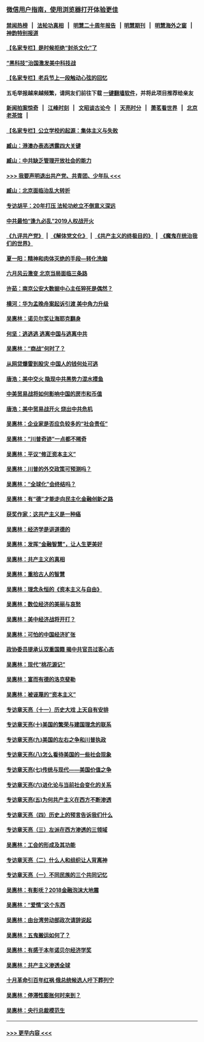 ### [微信用户指南，使用浏览器打开体验更佳](https://github.com/gfw-breaker/banned-news1/blob/master/indexes/wechat-guide.md?t=0)
#### [禁闻热榜](热点新闻.md?t=0)  &nbsp;&nbsp;|&nbsp;&nbsp; [法轮功真相](https://github.com/gfw-breaker/truth/blob/master/README.md?t=0) &nbsp;&nbsp;|&nbsp;&nbsp; [明慧二十周年报告](https://github.com/gfw-breaker/mh-reports/blob/master/README.md?t=0) &nbsp;&nbsp;|&nbsp;&nbsp;[明慧期刊](https://github.com/gfw-breaker/mh-qikan) &nbsp;&nbsp;|&nbsp;&nbsp; [明慧海外之窗](https://github.com/gfw-breaker/mh-news/blob/master/README.md?t=0) &nbsp;&nbsp;|&nbsp;&nbsp; [神韵特别报道](https://github.com/gfw-breaker/mh-news/blob/master/shenyun.md?t=0)
#### [【名家专栏】是时候拒绝“封杀文化”了](../pages/nsc423/n11814093.md?t=02111544) 
#### [“黑科技”治国激发美中科技战](../pages/nsc423/n11638056.md?t=02111544) 
#### [【名家专栏】老兵节上一段触动心弦的回忆](../pages/nsc423/n11646016.md?t=02111544) 
#### 五毛举报越来越频繁，请网友们前往下载 [一键翻墙软件](https://github.com/gfw-breaker/ssr-accounts)，并将此项目推荐给亲友
#### [新闻拍案惊奇](https://github.com/gfw-breaker/banned-news1/blob/master/pages/link4.md) &nbsp;&nbsp;|&nbsp;&nbsp; [江峰时刻](https://github.com/gfw-breaker/banned-news1/blob/master/pages/link4.md) &nbsp;&nbsp;|&nbsp;&nbsp; [文昭谈古论今](https://github.com/gfw-breaker/banned-news1/blob/master/pages/link4.md) &nbsp;&nbsp;|&nbsp;&nbsp; [天亮时分](https://github.com/gfw-breaker/banned-news1/blob/master/pages/link4.md) &nbsp;&nbsp;|&nbsp;&nbsp; [萧茗看世界](https://github.com/gfw-breaker/banned-news1/blob/master/pages/link4.md) &nbsp;&nbsp;|&nbsp;&nbsp; [北京老茶馆](https://github.com/gfw-breaker/banned-news1/blob/master/pages/link4.md) &nbsp;&nbsp;|&nbsp;&nbsp; 
#### [【名家专栏】公立学校的起源：集体主义与失败](../pages/nsc423/n11601833.md?t=02111544) 
#### [臧山：港澳办表态透露四大关键](../pages/nsc423/n11421628.md?t=02111544) 
#### [臧山：中共缺乏管理开放社会的能力](../pages/nsc423/n11407457.md?t=02111544) 
#### [>>> 我要声明退出共产党、共青团、少年队 <<<](https://github.com/begood0513/goodnews/blob/master/quit/letter.md) 
#### [臧山：北京面临治乱大转折](../pages/nsc423/n11406895.md?t=02111544) 
#### [专访胡平：20年打压 法轮功屹立不倒意义深远](../pages/nsc423/n11398800.md?t=02111544) 
#### [中共最怕“逢九必乱”2019人权战开火](../pages/nsc423/n11385248.md?t=02111544) 
#### [《九评共产党》](https://github.com/begood0513/9ping.md/blob/master/README.md) &nbsp;|&nbsp; [《解体党文化》](../../../../jtdwh.md/blob/master/README.md)  &nbsp;|&nbsp; [《共产主义的终极目的》](../../../../gczydzjmd.md/blob/master/README.md) &nbsp;|&nbsp; [《魔鬼在统治我们的世界》](../../../../mgztzwmdsj.md/blob/master/README.md) 
#### [夏一阳：精神和肉体灭绝的手段—转化洗脑](../pages/nsc423/n11368250.md?t=02111544) 
#### [六月风云激变 北京当局面临三条路](../pages/nsc423/n11313668.md?t=02111544) 
#### [许茹：南京公安大数据中心主任猝死是偶然？](../pages/nsc423/n11064744.md?t=02111544) 
#### [横河：华为孟晚舟案起诉引渡 美中角力升级](../pages/nsc423/n11027230.md?t=02111544) 
#### [吴惠林：诺贝尔奖让海耶克翻身](../pages/nsc423/n10890049.md?t=02111544) 
#### [何坚：逃逃逃 逃离中国与逃离中共](../pages/nsc423/n10592891.md?t=02111544) 
#### [吴惠林：“商战”何时了？](../pages/nsc423/n10573558.md?t=02111544) 
#### [从网贷爆雷到股灾 中国人的钱何处可逃](../pages/nsc423/n10572800.md?t=02111544) 
#### [唐浩：美中交火 隐现中共黑势力混水摸鱼](../pages/nsc423/n10544040.md?t=02111544) 
#### [中美贸易战将如何影响中国的房市和币值](../pages/nsc423/n10543697.md?t=02111544) 
#### [唐浩：美中贸易战开火 烧出中共危机](../pages/nsc423/n10540126.md?t=02111544) 
#### [吴惠林：企业家是否应负较多的“社会责任”](../pages/nsc423/n10535022.md?t=02111544) 
#### [吴惠林：“川普奇迹”一点都不稀奇](../pages/nsc423/n10512808.md?t=02111544) 
#### [吴惠林：平议“修正资本主义”](../pages/nsc423/n10495724.md?t=02111544) 
#### [吴惠林：川普的外交政策可预测吗？](../pages/nsc423/n10462387.md?t=02111544) 
#### [吴惠林：“全球化”会终结吗？](../pages/nsc423/n10452838.md?t=02111544) 
#### [吴惠林：有“德”才能走向民主化金融创新之路](../pages/nsc423/n10432292.md?t=02111544) 
#### [获奖作家：这共产主义是一种癌](../pages/nsc423/n10431541.md?t=02111544) 
#### [吴惠林：经济学是讲道德的](../pages/nsc423/n10398014.md?t=02111544) 
#### [吴惠林：发挥“金融智慧”，让人生更美好](../pages/nsc423/n10375019.md?t=02111544) 
#### [吴惠林：共产主义的真相](../pages/nsc423/n10351394.md?t=02111544) 
#### [吴惠林：重拾古人的智慧](../pages/nsc423/n10337691.md?t=02111544) 
#### [吴惠林：理念永恒的《资本主义与自由》](../pages/nsc423/n10316274.md?t=02111544) 
#### [吴惠林：数位经济的美丽与哀愁](../pages/nsc423/n10292946.md?t=02111544) 
#### [吴惠林：美中经济战将开打？](../pages/nsc423/n10258825.md?t=02111544) 
#### [吴惠林：可怕的中国经济扩张](../pages/nsc423/n10219147.md?t=02111544) 
#### [政协委员提承认双重国籍 揭中共官员过客心态](../pages/nsc423/n10208809.md?t=02111544) 
#### [吴惠林：现代“桃花源记”](../pages/nsc423/n10185234.md?t=02111544) 
#### [吴惠林：富而有德的洛克斐勒](../pages/nsc423/n10142264.md?t=02111544) 
#### [吴惠林：被诬蔑的“资本主义”](../pages/nsc423/n10124816.md?t=02111544) 
#### [专访章天亮（十一）历史大戏 上天自有安排](../pages/nsc423/n10094905.md?t=02111544) 
#### [专访章天亮(十)美国的繁荣与建国理念的联系](../pages/nsc423/n10094899.md?t=02111544) 
#### [专访章天亮(九)美国的左右之争和川普执政](../pages/nsc423/n10094889.md?t=02111544) 
#### [专访章天亮(八)怎么看待美国的一些社会现象](../pages/nsc423/n10094857.md?t=02111544) 
#### [专访章天亮(七)传统与现代——美国价值之争](../pages/nsc423/n10093140.md?t=02111544) 
#### [专访章天亮(六)进化论与当前社会变化的关系](../pages/nsc423/n10092036.md?t=02111544) 
#### [专访章天亮(五)为何共产主义在西方不断渗透](../pages/nsc423/n10083620.md?t=02111544) 
#### [专访章天亮（四）历史上的预言告诉我们什么](../pages/nsc423/n10083606.md?t=02111544) 
#### [专访章天亮（三）左派在西方渗透的三领域](../pages/nsc423/n10081115.md?t=02111544) 
#### [吴惠林：工会的形成及其功能](../pages/nsc423/n10080633.md?t=02111544) 
#### [专访章天亮（二）什么人和组织让人背离神](../pages/nsc423/n10076637.md?t=02111544) 
#### [专访章天亮（一）不同民族的三个共同记忆](../pages/nsc423/n10074188.md?t=02111544) 
#### [吴惠林：有影呒？2018金融泡沫大地震](../pages/nsc423/n10040534.md?t=02111544) 
#### [吴惠林：“爱情”这个东西](../pages/nsc423/n10019423.md?t=02111544) 
#### [吴惠林：由台湾劳动部政次请辞说起](../pages/nsc423/n9979679.md?t=02111544) 
#### [吴惠林：五鬼搬运如何了？](../pages/nsc423/n9925338.md?t=02111544) 
#### [吴惠林：有感于本年诺贝尔经济学奖](../pages/nsc423/n9871883.md?t=02111544) 
#### [吴惠林：共产主义渗透全球](../pages/nsc423/n9812748.md?t=02111544) 
#### [十月革命引百年红祸 俄总统候选人吁下葬列宁](../pages/nsc423/n9810182.md?t=02111544) 
#### [吴惠林：停滞性膨胀何时来到？](../pages/nsc423/n9764136.md?t=02111544) 
#### [吴惠林：央行总裁模范生](../pages/nsc423/n9728134.md?t=02111544) 

----
#### [ >>> 更早内容 <<< ](../indexes/nsc423-earlier.md)
